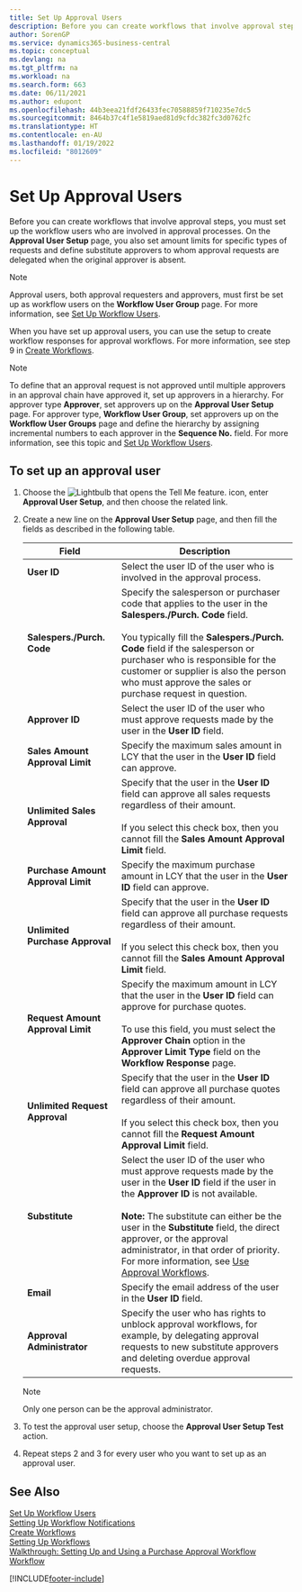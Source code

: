 ```yaml
---
title: Set Up Approval Users
description: Before you can create workflows that involve approval steps, you must set up the workflow users involved in the approval processes with approval User Setup.
author: SorenGP
ms.service: dynamics365-business-central
ms.topic: conceptual
ms.devlang: na
ms.tgt_pltfrm: na
ms.workload: na
ms.search.form: 663
ms.date: 06/11/2021
ms.author: edupont
ms.openlocfilehash: 44b3eea21fdf26433fec70588859f710235e7dc5
ms.sourcegitcommit: 8464b37c4f1e5819aed81d9cfdc382fc3d0762fc
ms.translationtype: HT
ms.contentlocale: en-AU
ms.lasthandoff: 01/19/2022
ms.locfileid: "8012609"
---
```

# <a name="set-up-approval-users"></a>Set Up Approval Users

Before you can create workflows that involve approval steps, you must set up the workflow users who are involved in approval processes. On the **Approval User Setup** page, you also set amount limits for specific types of requests and define substitute approvers to whom approval requests are delegated when the original approver is absent.  

> [!NOTE]  
> Approval users, both approval requesters and approvers, must first be set up as workflow users on the **Workflow User Group** page. For more information, see [Set Up Workflow Users](across-how-to-set-up-workflow-users.md).  

 When you have set up approval users, you can use the setup to create workflow responses for approval workflows. For more information, see step 9 in [Create Workflows](across-how-to-create-workflows.md).  

> [!NOTE]  
> To define that an approval request is not approved until multiple approvers in an approval chain have approved it, set up approvers in a hierarchy. For approver type **Approver**, set approvers up on the **Approval User Setup** page. For approver type, **Workflow User Group**, set approvers up on the **Workflow User Groups** page and define the hierarchy by assigning incremental numbers to each approver in the **Sequence No.** field. For more information, see this topic and [Set Up Workflow Users](across-how-to-set-up-workflow-users.md).  

## <a name="to-set-up-an-approval-user"></a>To set up an approval user

1. Choose the ![Lightbulb that opens the Tell Me feature.](media/ui-search/search_small.png "Tell me what you want to do") icon, enter **Approval User Setup**, and then choose the related link.  
2. Create a new line on the **Approval User Setup** page, and then fill the fields as described in the following table.  

    |Field|Description|  
    |---------------------------------|---------------------------------------|  
    |**User ID**|Select the user ID of the user who is involved in the approval process.|  
    |**Salespers./Purch. Code**|Specify the salesperson or purchaser code that applies to the user in the **Salespers./Purch. Code** field.<br /><br /> You typically fill the **Salespers./Purch. Code** field if the salesperson or purchaser who is responsible for the customer or supplier is also the person who must approve the sales or purchase request in question.|  
    |**Approver ID**|Select the user ID of the user who must approve requests made by the user in the **User ID** field.|  
    |**Sales Amount Approval Limit**|Specify the maximum sales amount in LCY that the user in the **User ID** field can approve.|  
    |**Unlimited Sales Approval**|Specify that the user in the **User ID** field can approve all sales requests regardless of their amount.<br /><br /> If you select this check box, then you cannot fill the **Sales Amount Approval Limit** field.|  
    |**Purchase Amount Approval Limit**|Specify the maximum purchase amount in LCY that the user in the **User ID** field can approve.|  
    |**Unlimited Purchase Approval**|Specify that the user in the **User ID** field can approve all purchase requests regardless of their amount.<br /><br /> If you select this check box, then you cannot fill the **Sales Amount Approval Limit** field.|  
    |**Request Amount Approval Limit**|Specify the maximum amount in LCY that the user in the **User ID** field can approve for purchase quotes.<br /><br /> To use this field, you must select the **Approver Chain** option in the **Approver Limit Type** field on the **Workflow Response** page.|  
    |**Unlimited Request Approval**|Specify that the user in the **User ID** field can approve all purchase quotes regardless of their amount.<br /><br /> If you select this check box, then you cannot fill the **Request Amount Approval Limit** field.|  
    |**Substitute**|Select the user ID of the user who must approve requests made by the user in the **User ID** field if the user in the **Approver ID** is not available. <br /><br />**Note:**  The substitute can either be the user in the **Substitute** field, the direct approver, or the approval administrator, in that order of priority. For more information, see [Use Approval Workflows](across-how-use-approval-workflows.md).|  
    |**Email**|Specify the email address of the user in the **User ID** field.|  
    |**Approval Administrator**|Specify the user who has rights to unblock approval workflows, for example, by delegating approval requests to new substitute approvers and deleting overdue approval requests.|

    > [!Note]
    > Only one person can be the approval administrator.

3. To test the approval user setup, choose the **Approval User Setup Test** action.  
4. Repeat steps 2 and 3 for every user who you want to set up as an approval user.  

## <a name="see-also"></a>See Also

[Set Up Workflow Users](across-how-to-set-up-workflow-users.md)   
[Setting Up Workflow Notifications](across-setting-up-workflow-notifications.md)   
[Create Workflows](across-how-to-create-workflows.md)   
[Setting Up Workflows](across-set-up-workflows.md)   
[Walkthrough: Setting Up and Using a Purchase Approval Workflow](walkthrough-setting-up-and-using-a-purchase-approval-workflow.md)   
[Workflow](across-workflow.md)   


[!INCLUDE[footer-include](includes/footer-banner.md)]
